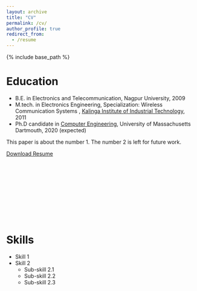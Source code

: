 ```yaml
---
layout: archive
title: "CV"
permalink: /cv/
author_profile: true
redirect_from:
  - /resume
---
```


{% include base_path %}

Education
======
* B.E. in Electronics and Telecommunication, Nagpur University, 2009
* M.tech. in Electronics Engineering, Specialization: Wireless Communication Systems , [Kalinga Institute of Industrial Technology](https://electronics.kiit.ac.in/), 2011
* Ph.D candidate in [Computer Engineering](https://sasdlc.org/lab/assets/html/saikath.html), University of Massachusetts Dartmouth, 2020 (expected)


This paper is about the number 1. The number 2 is left for future work.

[Download Resume](http://saikath1.github.io/files/Resume.pdf)


<object data="http://saikath1.github.io/files/Resume.pdf" type="application/pdf" width="700px" height="700px">
    <embed src="http://saikath1.github.io/files/Resume.pdf">
    </embed>
</object>


Skills
======
* Skill 1
* Skill 2
  * Sub-skill 2.1
  * Sub-skill 2.2
  * Sub-skill 2.3
